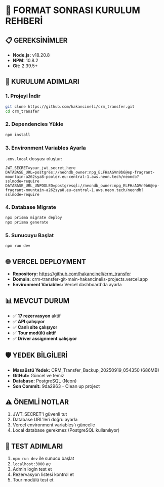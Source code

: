 # 🚀 FORMAT SONRASI KURULUM REHBERİ

## 📋 GEREKSİNİMLER
- **Node.js:** v18.20.8
- **NPM:** 10.8.2
- **Git:** 2.39.5+

## 🔧 KURULUM ADIMLARI

### 1. Projeyi İndir
```bash
git clone https://github.com/hakancineli/crm_transfer.git
cd crm_transfer
```

### 2. Dependencies Yükle
```bash
npm install
```

### 3. Environment Variables Ayarla
`.env.local` dosyası oluştur:
```env
JWT_SECRET=your_jwt_secret_here
DATABASE_URL=postgres://neondb_owner:npg_ELFHaAGVn9b6@ep-fragrant-mountain-a262sya8-pooler.eu-central-1.aws.neon.tech/neondb?sslmode=require
DATABASE_URL_UNPOOLED=postgresql://neondb_owner:npg_ELFHaAGVn9b6@ep-fragrant-mountain-a262sya8.eu-central-1.aws.neon.tech/neondb?sslmode=require
```

### 4. Database Migrate
```bash
npx prisma migrate deploy
npx prisma generate
```

### 5. Sunucuyu Başlat
```bash
npm run dev
```

## 🌐 VERCEL DEPLOYMENT
- **Repository:** https://github.com/hakancineli/crm_transfer
- **Domain:** crm-transfer-git-main-hakancinelis-projects.vercel.app
- **Environment Variables:** Vercel dashboard'da ayarla

## 📊 MEVCUT DURUM
- ✅ **17 rezervasyon** aktif
- ✅ **API çalışıyor**
- ✅ **Canlı site çalışıyor**
- ✅ **Tour modülü aktif**
- ✅ **Driver assignment çalışıyor**

## 🛡️ YEDEK BİLGİLERİ
- **Masaüstü Yedek:** CRM_Transfer_Backup_20250919_054350 (686MB)
- **GitHub:** Güncel ve temiz
- **Database:** PostgreSQL (Neon)
- **Son Commit:** 9da2963 - Clean up project

## ⚠️ ÖNEMLİ NOTLAR
1. JWT_SECRET'i güvenli tut
2. Database URL'leri doğru ayarla
3. Vercel environment variables'ı güncelle
4. Local database gerekmez (PostgreSQL kullanılıyor)

## 🎯 TEST ADIMLARI
1. `npm run dev` ile sunucu başlat
2. `localhost:3000` aç
3. Admin login test et
4. Rezervasyon listesi kontrol et
5. Tour modülü test et
